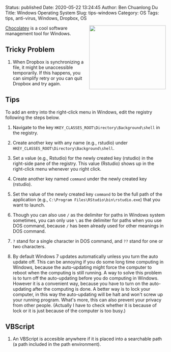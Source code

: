 Status: published
Date: 2020-05-22 13:24:45
Author: Ben Chuanlong Du
Title: Windows Operating System
Slug: tips-windows
Category: OS
Tags: tips, anti-virus, Windows, Dropbox, OS

<img src="http://dclong.github.io/media/windows/windows.png" height="200" width="240" align="right"/>

[Chocolatey](https://chocolatey.org/) is a cool software management tool for Windows.

## Tricky Problem

1. When Dropbox is synchronizing a file, 
    it might be unaccessible temporarily. 
    If this happens, 
    you can simplify retry 
    or you can quit Dropbox and try again.

## Tips

To add an entry into the right-click menu in Windows, 
edit the registry following the steps below.

1. Navigate to the key `HKEY_CLASSES_ROOT\Directory\Background\shell` in the registry.

2. Create another key with any name (e.g., rstudio) under `HKEY_CLASSES_ROOT\Directory\Background\shell`. 

3. Set a value (e.g., Rstudio) for the newly created key (rstudio)
    in the right-side pane of the registry.
    This value (Rstudio) shows up in the right-click menu whenever you right click.

4. Create another key named `command` under the newly created key (rstudio).

5. Set the value of the newly created key `command` 
    to be the full path of the application
    (e.g., `C:\Program Files\RStudio\bin\rstudio.exe`)
    that you want to launch.


2. Though you can also use `/` as the delimiter for paths in Windows system sometimes, 
    you can only use `\` as the delimiter for paths when you use DOS command, 
    because `/` has been already used for other meanings in DOS command.

3. `?` stand for a single character in DOS command, 
    and `??` stand for one or two characters.

4. By default Windows 7 updates automatically unless you turn the auto update off. 
    This can be annoying if you do some long time computing in Windows, 
    because the auto-updating might force the computer to reboot 
    when the computing is still running. 
    A way to solve this problem is to turn off the auto-updating 
    before you do computing in Windows. 
    However it is a convenient way, 
    because you have to turn on the auto-updating after the computing is done. 
    A better way is to lock your computer, 
    in this way the auto-updating will be halt and won't screw up your running program. 
    What's more, this can also prevent your privacy from other people. 
    (Actually I have to check whether it is because of lock or it is just because of the computer is too busy.)


## VBScript

1. An VBScript is accesible anywhere if it is placed into a searchable path 
    (a path included in the path environment). 
